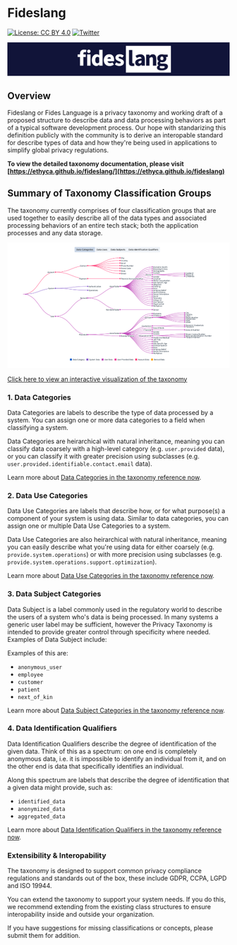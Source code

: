 # Fideslang

[![License: CC BY 4.0](https://img.shields.io/badge/License-CC%20BY%204.0-lightgrey.svg)](https://creativecommons.org/licenses/by/4.0/) [![Twitter](https://img.shields.io/twitter/follow/ethyca?style=social)](https://twitter.com/ethyca)

![Fideslang banner](mkdocs/docs/img/fideslang.png "Fideslang banner")

## Overview

Fideslang or Fides Language is a privacy taxonomy and working draft of a proposed structure to describe data and data processing behaviors as part of a typical software development process. Our hope with standarizing this definition publicly with the community is to derive an interopable standard for describe types of data and how they're being used in applications to simplify global privacy regulations.

**To view the detailed taxonomy documentation, please visit [https://ethyca.github.io/fideslang/](https://ethyca.github.io/fideslang)**

## Summary of Taxonomy Classification Groups

The taxonomy currently comprises  of four classification groups that are used together to easily describe all of the data types and associated processing behaviors of an entire tech stack; both the application processes and any data storage.

[![alt text](mkdocs/docs/img/taxonomy.png "Privacy Taxonomy Declaration")](https://ethyca.github.io/fideslang/explorer/)

[Click here to view an interactive visualization of the taxonomy](https://ethyca.github.io/fideslang/explorer/)

### 1. Data Categories

Data Categories are labels to describe the type of data processed by a system. You can assign one or more data categories to a field when classifying a system.

Data Categories are heirarchical with natural inheritance, meaning you can classify data coarsely with a high-level category (e.g. `user.provided` data), or you can classify it with greater precision using subclasses (e.g. `user.provided.identifiable.contact.email` data).

Learn more about [Data Categories in the taxonomy reference now](https://ethyca.github.io/fideslang/data_categories/).

### 2. Data Use Categories

Data Use Categories are labels that describe how, or for what purpose(s) a component of your system is using data. Similar to data categories, you can assign one or multiple Data Use Categories to a system.

Data Use Categories are also heirarchical with natural inheritance, meaning you can easily describe what you're using data for either coarsely (e.g. `provide.system.operations`) or with more precision using subclasses (e.g. `provide.system.operations.support.optimization`).

Learn more about [Data Use Categories in the taxonomy reference now](https://ethyca.github.io/fideslang/data_uses/).

### 3. Data Subject Categories

Data Subject is a label commonly used in the regulatory world to describe the users of a system who's data is being processed. In many systems a generic user label may be sufficient, however the Privacy Taxonomy is intended to provide greater control through specificity where needed. Examples of Data Subject include:

Examples of this are:

- `anonymous_user`
- `employee`
- `customer`
- `patient`
- `next_of_kin`

Learn more about [Data Subject Categories in the taxonomy reference now](https://ethyca.github.io/fideslang/data_subjects/).

### 4. Data Identification Qualifiers

Data Identification Qualifiers describe the degree of identification of the given data.
Think of this as a spectrum: on one end is completely anonymous data, i.e. it is impossible to identify an individual from it, and on the other end is data that specifically identifies an individual.

Along this spectrum are labels that describe the degree of identification that a given data might provide, such as:

- `identified_data`
- `anonymized_data`
- `aggregated_data`

Learn more about [Data Identification Qualifiers in the taxonomy reference now](https://ethyca.github.io/fideslang/data_qualifiers/).

### Extensibility & Interopability

The taxonomy is designed to support common privacy compliance regulations and standards out of the box, these include GDPR, CCPA, LGPD and ISO 19944.

You can extend the taxonomy to support your system needs. If you do this, we recommend extending from the existing class structures to ensure interopability inside and outside your organization.

If you have suggestions for missing classifications or concepts, please submit them for addition.

